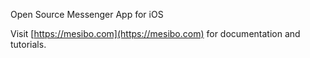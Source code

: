 Open Source Messenger App for iOS

Visit [https://mesibo.com](https://mesibo.com) for documentation and tutorials.

